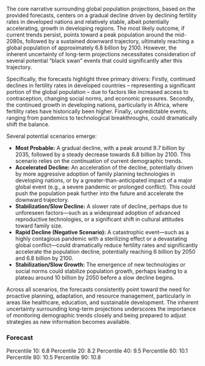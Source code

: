 The core narrative surrounding global population projections, based on the provided forecasts, centers on a gradual decline driven by declining fertility rates in developed nations and relatively stable, albeit potentially accelerating, growth in developing regions. The most likely outcome, if current trends persist, points toward a peak population around the mid-2080s, followed by a sustained downward trajectory, ultimately reaching a global population of approximately 6.8 billion by 2100. However, the inherent uncertainty of long-term projections necessitates consideration of several potential “black swan” events that could significantly alter this trajectory. 

Specifically, the forecasts highlight three primary drivers: Firstly, continued declines in fertility rates in developed countries – representing a significant portion of the global population – due to factors like increased access to contraception, changing social norms, and economic pressures. Secondly, the continued growth in developing nations, particularly in Africa, where fertility rates have historically been higher.  Finally, unpredictable events, ranging from pandemics to technological breakthroughs, could dramatically shift the balance.

Several potential scenarios emerge: 

*   **Most Probable:** A gradual decline, with a peak around 9.7 billion by 2035, followed by a steady decrease towards 6.8 billion by 2100. This scenario relies on the continuation of current demographic trends.
*   **Accelerated Decline:** An acceleration of the decline, potentially driven by more aggressive adoption of family planning technologies in developing nations, or by a greater-than-anticipated impact of a major global event (e.g., a severe pandemic or prolonged conflict). This could push the population peak further into the future and accelerate the downward trajectory.
*   **Stabilization/Slow Decline:** A slower rate of decline, perhaps due to unforeseen factors—such as a widespread adoption of advanced reproductive technologies, or a significant shift in cultural attitudes toward family size. 
*   **Rapid Decline (Negative Scenario):** A catastrophic event—such as a highly contagious pandemic with a sterilizing effect or a devastating global conflict—could dramatically reduce fertility rates and significantly accelerate the population decline, potentially reaching 6 billion by 2050 and 6.8 billion by 2100.
*   **Stabilization/Slow Growth:** The emergence of new technologies or social norms could stabilize population growth, perhaps leading to a plateau around 10 billion by 2050 before a slow decline begins.

Across all scenarios, the forecasts consistently point toward the need for proactive planning, adaptation, and resource management, particularly in areas like healthcare, education, and sustainable development. The inherent uncertainty surrounding long-term projections underscores the importance of monitoring demographic trends closely and being prepared to adjust strategies as new information becomes available.

### Forecast

Percentile 10: 6.8
Percentile 20: 8.2
Percentile 40: 9.5
Percentile 60: 10.1
Percentile 80: 10.5
Percentile 90: 10.8